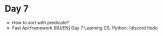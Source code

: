 # Day 7
- How to sort with predicate?
- Fast Api framework
[RU/EN] Day 7 Learning CS. Python. !discord !todo